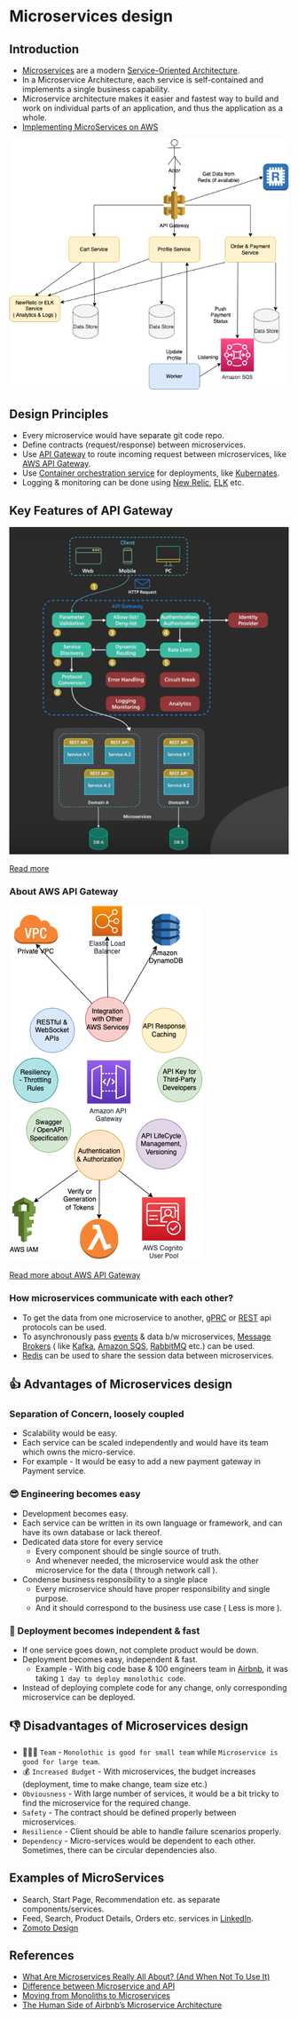 # Microservices design

## Introduction
- [Microservices](https://microservices.io/index.html) are a modern [Service-Oriented Architecture](https://www.geeksforgeeks.org/service-oriented-architecture/).
- In a Microservice Architecture, each service is self-contained and implements a single business capability.
- Microservice architecture makes it easier and fastest way to build and work on individual parts of an application, and thus the application as a whole.
- [Implementing MicroServices on AWS](../../2_AWSComponents/0_AWSDesigns/MicroservicesOnAWS.md)

![img.png](assests/MonolothicToMicroService.drawio.png)

## Design Principles
- Every microservice would have separate git code repo.
- Define contracts (request/response) between microservices.
- Use [API Gateway](https://microservices.io/patterns/apigateway.html) to route incoming request between microservices, like [AWS API Gateway](../../2_AWSComponents/1_NetworkingAndContentDelivery/AmazonAPIGateway/Readme.md).
- Use [Container orchestration service](../0_SystemGlossaries/Scalability/ContainerOrchestrationService.md) for deployments, like [Kubernates](../6_DevOps/Kubernates.md).
- Logging & monitoring can be done using [New Relic](../7_MonitoringTools/NewRelic.md), [ELK](../7_MonitoringTools/ELK.md) etc.

## Key Features of API Gateway

![img.png](assests/api_gateway.png)

[Read more](https://www.youtube.com/watch?v=6ULyxuHKxg8)

### About AWS API Gateway

![img.png](../../2_AWSComponents/1_NetworkingAndContentDelivery/AmazonAPIGateway/assets/AmazonAPIGateway_Features.drawio.png)

[Read more about AWS API Gateway](../../2_AWSComponents/1_NetworkingAndContentDelivery/AmazonAPIGateway/Readme.md)

### How microservices communicate with each other?
- To get the data from one microservice to another, [gPRC](../2_APITechOptions/gRPC.md) or [REST](../2_APITechOptions/REST.md) api protocols can be used.
- To asynchronously pass [events](../0_SystemGlossaries/EventDrivenArchitecture.md) & data b/w microservices, [Message Brokers](../4_MessageBrokers) ( like [Kafka](../4_MessageBrokers/Kafka.md), [Amazon SQS](../../2_AWSComponents/5_MessageBrokerServices/AmazonSQS.md), [RabbitMQ](../4_MessageBrokers/RabbitMQ.md) etc.) can be used.
- [Redis](../3_DatabaseComponents/In-Memory-Cache/Redis) can be used to share the session data between microservices.

## :thumbsup: Advantages of Microservices design

### Separation of Concern, loosely coupled
- Scalability would be easy. 
- Each service can be scaled independently and would have its team which owns the micro-service.
- For example - It would be easy to add a new payment gateway in Payment service.

### :sunglasses: Engineering becomes easy
- Development becomes easy.
- Each service can be written in its own language or framework, and can have its own database or lack thereof.
- Dedicated data store for every service
  - Every component should be single source of truth. 
  - And whenever needed, the microservice would ask the other microservice for the data ( through network call ).
- Condense business responsibility to a single place
  - Every microservice should have proper responsibility and single purpose. 
  - And it should correspond to the business use case ( Less is more ).

### :rocket: Deployment becomes independent & fast
- If one service goes down, not complete product would be down.
- Deployment becomes easy, independent & fast. 
  - Example - With big code base & 100 engineers team in [Airbnb](https://www.infoq.com/presentations/airbnb-culture-soa/), it was taking `1 day to deploy monolothic code`.
- Instead of deploying complete code for any change, only corresponding microservice can be deployed.

## :thumbsdown: Disadvantages of Microservices design
- :family_man_woman_boy: `Team` - `Monolothic is good for small team` while `Microservice is good for large team`.
- :moneybag: `Increased Budget` - With microservices, the budget increases (deployment, time to make change, team size etc.)
- `Obviousness` - With large number of services, it would be a bit tricky to find the microservice for the required change.
- `Safety` - The contract should be defined properly between microservices.
- `Resilience` - Client should be able to handle failure scenarios properly.
- `Dependency` - Micro-services would be dependent to each other. Sometimes, there can be circular dependencies also.

## Examples of MicroServices
- Search, Start Page, Recommendation etc. as separate components/services.
- Feed, Search, Product Details, Orders etc. services in [LinkedIn](https://www.linkedin.com/feed/).
- [Zomoto Design](../../3_HLDDesignProblems/ZomatoDesign)

## References
- [What Are Microservices Really All About? (And When Not To Use It)](https://www.youtube.com/watch?v=lTAcCNbJ7KE)
- [Difference between Microservice and API](https://www.geeksforgeeks.org/difference-between-microservice-and-api/)
- [Moving from Monoliths to Microservices](https://www.youtube.com/watch?v=rckfN7xFig0&list=PLMCXHnjXnTnvo6alSjVkgxV-VH6EPyvoX&index=34)
- [The Human Side of Airbnb’s Microservice Architecture](https://www.infoq.com/presentations/airbnb-culture-soa/)
